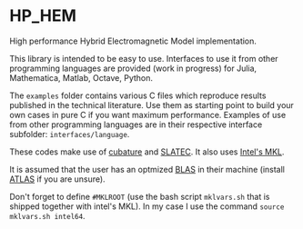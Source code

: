 # HP_HEM
High performance Hybrid Electromagnetic Model implementation.

This library is intended to be easy to use. Interfaces to use it from other programming languages are provided (work in progress) for Julia, Mathematica, Matlab, Octave, Python.

The `examples` folder contains various C files which reproduce results published in the technical literature. Use them as starting point to build your own cases in pure C if you want maximum performance. Examples of use from other programming languages are in their respective interface subfolder: `interfaces/language`.

These codes make use of [cubature](https://github.com/stevengj/cubature) and [SLATEC](http://netlib.org/slatec/). It also uses [Intel's MKL](https://software.intel.com/en-us/mkl).

It is assumed that the user has an optmized [BLAS](https://www.netlib.org/blas/) in their machine (install [ATLAS](http://math-atlas.sourceforge.net/) if you are unsure).

Don't forget to define `#MKLROOT` (use the bash script `mklvars.sh` that is shipped together with intel's MKL). In my case I use the command `source mklvars.sh intel64`.
